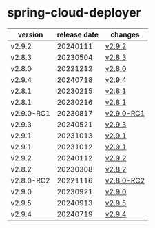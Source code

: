 # spring-cloud-deployer	


|version|release date|changes|
|---|---|---|
|v2.9.2|20240111|[v2.9.2](./v2.9.2-20240111.md)|
|v2.8.3|20230504|[v2.8.3](./v2.8.3-20230504.md)|
|v2.8.0|20221212|[v2.8.0](./v2.8.0-20221212.md)|
|v2.9.4|20240718|[v2.9.4](./v2.9.4-20240718.md)|
|v2.8.1|20230215|[v2.8.1](./v2.8.1-20230215.md)|
|v2.8.1|20230216|[v2.8.1](./v2.8.1-20230216.md)|
|v2.9.0-RC1|20230817|[v2.9.0-RC1](./v2.9.0-RC1-20230817.md)|
|v2.9.3|20240521|[v2.9.3](./v2.9.3-20240521.md)|
|v2.9.1|20231013|[v2.9.1](./v2.9.1-20231013.md)|
|v2.9.1|20231012|[v2.9.1](./v2.9.1-20231012.md)|
|v2.9.2|20240112|[v2.9.2](./v2.9.2-20240112.md)|
|v2.8.2|20230308|[v2.8.2](./v2.8.2-20230308.md)|
|v2.8.0-RC2|20221116|[v2.8.0-RC2](./v2.8.0-RC2-20221116.md)|
|v2.9.0|20230921|[v2.9.0](./v2.9.0-20230921.md)|
|v2.9.5|20240913|[v2.9.5](./v2.9.5-20240913.md)|
|v2.9.4|20240719|[v2.9.4](./v2.9.4-20240719.md)|
